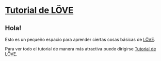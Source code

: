# [Tutorial de LÖVE](https://github.com/Garruz/Tutorial_LOVE)
## Hola!

Esto es un pequeño espacio para aprender ciertas cosas básicas de [LÖVE](https://love2d.org).

Para ver todo el tutorial de manera más atractiva puede dirigirse [Tutorial de LÖVE](https://garruz.github.io/Tutorial_LOVE).
